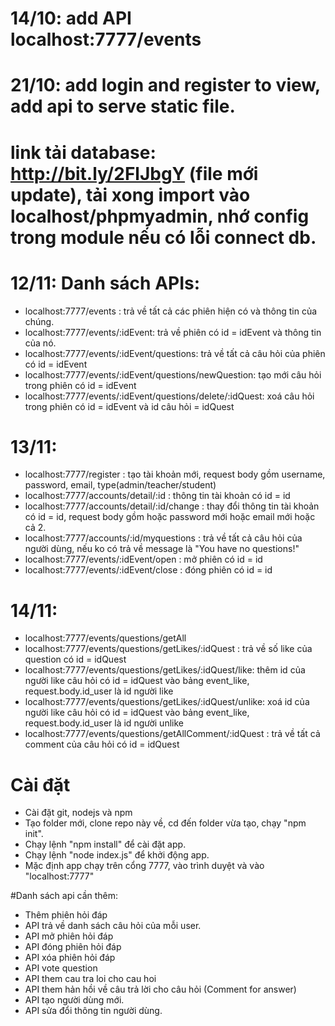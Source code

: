 # 14/10: add API localhost:7777/events
# 21/10: add login and register to view, add api to serve static file.
# link tải database: http://bit.ly/2FlJbgY (file mới update), tải xong import vào localhost/phpmyadmin, nhớ config trong module nếu có lỗi connect db.
# 12/11: Danh sách APIs:
- localhost:7777/events : trả về tất cả các phiên hiện có và thông tin của chúng.
- localhost:7777/events/:idEvent: trả về phiên có id = idEvent và thông tin của nó.
- localhost:7777/events/:idEvent/questions: trả về tất cả câu hỏi của phiên có id = idEvent
- localhost:7777/events/:idEvent/questions/newQuestion: tạo mới câu hỏi trong phiên có id = idEvent
- localhost:7777/events/:idEvent/questions/delete/:idQuest: xoá câu hỏi trong phiên có id = idEvent và id câu hỏi = idQuest
# 13/11: 
- localhost:7777/register : tạo tài khoản mới, request body gồm username, password, email, type(admin/teacher/student)
- localhost:7777/accounts/detail/:id : thông tin tài khoản có id = id
- localhost:7777/accounts/detail/:id/change : thay đổi thông tin tài khoản có id = id, request body gồm hoặc password mới hoặc email mới hoặc cả 2.
- localhost:7777/accounts/:id/myquestions : trả về tất cả câu hỏi của người dùng, nếu ko có trả về message là "You have no questions!"
- localhost:7777/events/:idEvent/open : mở phiên có id = id
- localhost:7777/events/:idEvent/close : đóng phiên có id = id
# 14/11:
- localhost:7777/events/questions/getAll
- localhost:7777/events/questions/getLikes/:idQuest : trả về số like của question có id = idQuest
- localhost:7777/events/questions/getLikes/:idQuest/like: thêm id của người like câu hỏi có id = idQuest vào bảng event_like, request.body.id_user là id người like
- localhost:7777/events/questions/getLikes/:idQuest/unlike: xoá id của người like câu hỏi có id = idQuest vào bảng event_like, request.body.id_user là id người unlike
- localhost:7777/events/questions/getAllComment/:idQuest : trả về tất cả comment của câu hỏi có id = idQuest
# Cài đặt
- Cài đặt git, nodejs và npm
- Tạo folder mới, clone repo này về, cd đến folder vừa tạo, chạy "npm init".
- Chạy lệnh "npm install" để cài đặt app.
- Chạy lệnh "node index.js" để khởi động app.
- Mặc định app chạy trên cổng 7777, vào trình duyệt và vào "localhost:7777"

#Danh sách api cần thêm: 
- Thêm phiên hỏi đáp
- API trả về danh sách câu hỏi của mỗi user.
- API mở phiên hỏi đáp
- API đóng phiên hỏi đáp
- API xóa phiên hỏi đáp
- API vote question
- API them cau tra loi cho cau hoi
- API them	hản hồi về câu trả lời cho câu hỏi (Comment for answer)
- API tạo người dùng mới.
- API sửa đổi thông tin người dùng.

